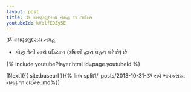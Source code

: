 ```yaml
---
layout: post
title: ૐ કમણ્ડલુદરાય નમહ ૧૧ ટાઈમ્સ
youtubeId: kVblfEDZy5E
---
```

 
 
 ૐ કમણ્ડલુદરાય નમહ  
 
 -  કોણ તેની સાથે ઘડિયાળ (sષિઓ દ્વારા વહન કરે છે) છે 
 
  
 
  
 
 
 
 
 
 


{% include youtubePlayer.html id=page.youtubeId %}
 
[Next]({{ site.baseurl }}{% link  split1/_posts/2013-10-31-ૐ સર્વ ભાવકરાયાં નમહ ૧૧ ટાઈમ્સ.md%})
 

